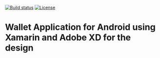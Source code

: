 [![Build status](https://ci.appveyor.com/api/projects/status/0ciaf827r24wjvsv?svg=true)](https://ci.appveyor.com/project/marius02/walletapp)
[![License](http://img.shields.io/badge/License-MIT-brightgreen.svg)](LICENSE)

# Wallet Application for Android using Xamarin and Adobe XD for the design
